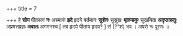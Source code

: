 +++
title = 7

+++
हे **सोम** पीतस्त्वं **नः** अस्माकं **हृदे** हृदये वर्तमानः **सुशेवः** सुसुखः **मृळयाकुः** सुखयिता **अदृप्तक्रतुः** अप्रमत्तप्रज्ञः **अवातः** अगमनश्च [ तव हृदये पीताय हृदय? ] सं (?”शं) भव । अपरो नः पूरणः ॥